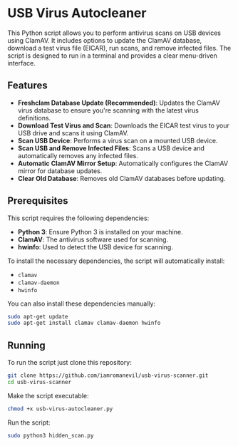 # USB Virus Autocleaner

This Python script allows you to perform antivirus scans on USB devices using ClamAV. It includes options to update the ClamAV database, download a test virus file (EICAR), run scans, and remove infected files. The script is designed to run in a terminal and provides a clear menu-driven interface.

## Features

- **Freshclam Database Update (Recommended)**: Updates the ClamAV virus database to ensure you're scanning with the latest virus definitions.
- **Download Test Virus and Scan**: Downloads the EICAR test virus to your USB drive and scans it using ClamAV.
- **Scan USB Device**: Performs a virus scan on a mounted USB device.
- **Scan USB and Remove Infected Files**: Scans a USB device and automatically removes any infected files.
- **Automatic ClamAV Mirror Setup**: Automatically configures the ClamAV mirror for database updates.
- **Clear Old Database**: Removes old ClamAV databases before updating.

## Prerequisites

This script requires the following dependencies:
- **Python 3**: Ensure Python 3 is installed on your machine.
- **ClamAV**: The antivirus software used for scanning.
- **hwinfo**: Used to detect the USB device for scanning.

To install the necessary dependencies, the script will automatically install:
- `clamav`
- `clamav-daemon`
- `hwinfo`

You can also install these dependencies manually:

```bash
sudo apt-get update
sudo apt-get install clamav clamav-daemon hwinfo
```

## Running

To run the script just clone this repository:

```bash
git clone https://github.com/iamromanevil/usb-virus-scanner.git
cd usb-virus-scanner
```

Make the script executable:

```bash
chmod +x usb-virus-autocleaner.py
```

Run the script:

```bash
sudo python3 hidden_scan.py
```
